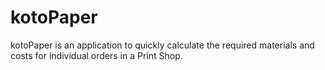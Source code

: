 kotoPaper
==========================================
kotoPaper is an application to quickly
calculate the required materials and costs
for individual orders in a Print Shop.
